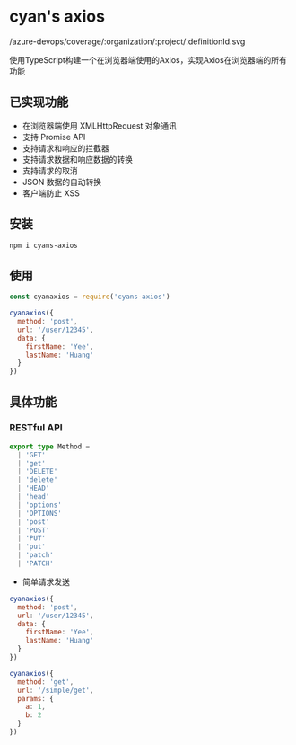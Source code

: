 # cyan's axios

/azure-devops/coverage/:organization/:project/:definitionId.svg

使用TypeScript构建一个在浏览器端使用的Axios，实现Axios在浏览器端的所有功能

## 已实现功能

- 在浏览器端使用 XMLHttpRequest 对象通讯
- 支持 Promise API
- 支持请求和响应的拦截器
- 支持请求数据和响应数据的转换
- 支持请求的取消
- JSON 数据的自动转换
- 客户端防止 XSS

## 安装

```bash
npm i cyans-axios
```

## 使用

```js
const cyanaxios = require('cyans-axios')

cyanaxios({
  method: 'post',
  url: '/user/12345',
  data: {
    firstName: 'Yee',
    lastName: 'Huang'
  }
})
```

## 具体功能

### RESTful API

```typescript
export type Method =
  | 'GET'
  | 'get'
  | 'DELETE'
  | 'delete'
  | 'HEAD'
  | 'head'
  | 'options'
  | 'OPTIONS'
  | 'post'
  | 'POST'
  | 'PUT'
  | 'put'
  | 'patch'
  | 'PATCH'
```

- 简单请求发送

```js
cyanaxios({
  method: 'post',
  url: '/user/12345',
  data: {
    firstName: 'Yee',
    lastName: 'Huang'
  }
})

cyanaxios({
  method: 'get',
  url: '/simple/get',
  params: {
    a: 1,
    b: 2
  }
})
```
